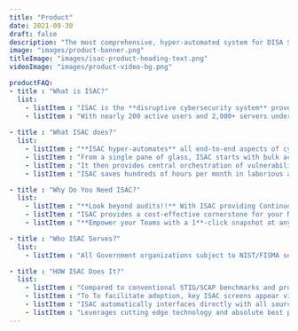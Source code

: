 ```yaml
---
title: "Product"
date: 2021-09-30
draft: false
description: "The most comprehensive, hyper-automated system for DISA STIG/SCAP Standards Compliance and Remediation"
image: "images/product-banner.png"
titleImage: "images/isac-product-heading-text.png"
videoImage: "images/product-video-bg.png"

productFAQ:
- title : "What is ISAC?"
  list:
    - listItem : "ISAC is the **disruptive cybersecurity system** proven to offer 100% compliance for DISA STIG/SCAP Standards in mid-large scale government enterprises."
    - listItem : "With nearly 200 active users and 2,000+ servers under watch, and growing, ISAC has earned major kudos from the client(s) and cybersecurity experts and is positioned for exponential growth."
  
- title : "What ISAC does?"
  list:
    - listItem : "**ISAC hyper-automates** all end-to-end aspects of cybersecurity posture, including Scanning, Documentation, Remediation, Reporting & Analytics."
    - listItem : "From a single pane of glass, ISAC starts with bulk acquisition and deployment of all STIG, SCAP, and other DoD/FISMA/NIST compliance benchmarks across hundreds or thousands of servers."
    - listItem : "It then provides central orchestration of vulnerability assessments, follow-up, remediation (incl false positives), reminders, audit ep/closure/scoring, gap collaboration, dashboarding (incl heat maps), and more."
    - listItem : "ISAC saves hundreds of hours per month in laborious and error prone technical security SOPs."

- title : "Why Do You Need ISAC?"
  list:
    - listItem : "**Look beyond audits!!** With ISAC providing Continuous Compliance and a fool-proof audit capability, your team can focus on securing other aspects of the Enterprise."
    - listItem : "ISAC provides a cost-effective cornerstone for your NIST compliant Cybersecurity Framework."
    - listItem : "**Empower your Teams with a 1**-click snapshot at any time of each system's compliance, as they now continually track, document, and remediate findings with ease."

- title : "Who ISAC Serves?"
  list:
    - listItem : "All Government organizations subject to NIST/FISMA security requirements involving DISA STIG/SCAP compliance or a growing set of supplemental standards. This includes all of DoD and other agencies, e.g., DHS, FBI, Veteran, etc."    

- title : "HOW ISAC Does It?"
  list:
    - listItem : "Compared to conventional STIG/SCAP benchmarks and processes (and other auditing and remediation products), ISAC’s hyper-automation, end-to-end lifecycle coverage, and centralized control plus collaboration and visuals are totally disruptive."
    - listItem : "To To facilitate adoption, key ISAC screens appear virtually identical to their DoD STIG Viewer counterparts."
    - listItem : "ISAC automatically interfaces directly with all source and target DoD systems."
    - listItem : "Leverages cutting edge technology and absolute best practices (we are inventors of successful industry methods) to maximize ISAC’s enduring value."
---
```


